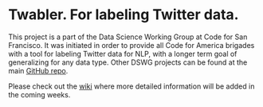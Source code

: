 # Twabler. For labeling Twitter data.
This project is a part of the Data Science Working Group at Code for San Francisco. It was initiated in order to provide all Code for America brigades with a tool for labeling Twitter data for NLP, with a longer term goal of generalizing for any data type. Other DSWG projects can be found at the main [GitHub repo](https://github.com/sfbrigade).

Please check out the [wiki](https://github.com/sfbrigade/twabler/wiki) where more detailed information will be added in the coming weeks.
